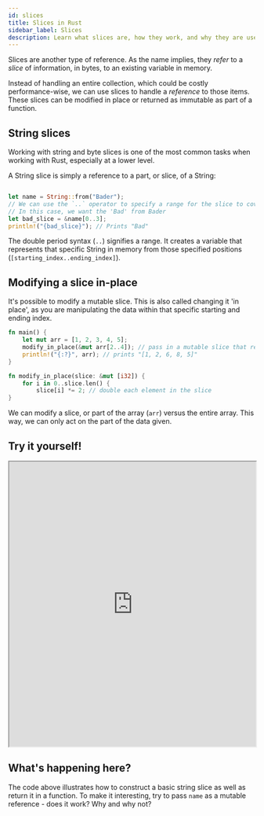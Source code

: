 ```yaml
---
id: slices
title: Slices in Rust
sidebar_label: Slices
description: Learn what slices are, how they work, and why they are useful.
---
```


Slices are another type of reference.  As the name implies, they *refer* to a *slice* of information, in bytes, to an existing variable in memory.

Instead of handling an entire collection, which could be costly performance-wise, we can use slices to handle a *reference* to those items.  These slices can be modified in place or returned as immutable as part of a function.

## String slices

Working with string and byte slices is one of the most common tasks when working with Rust, especially at a lower level.

A String slice is simply a reference to a part, or slice, of a String:

```rust

let name = String::from("Bader");
// We can use the `..` operator to specify a range for the slice to cover
// In this case, we want the 'Bad' from Bader
let bad_slice = &name[0..3];
println!("{bad_slice}"); // Prints "Bad"

```

The double period syntax (`..`) signifies a range.  It creates a variable that represents that specific String in memory from those specified positions (`[starting_index..ending_index]`).


## Modifying a slice in-place

It's possible to modify a mutable slice.  This is also called changing it 'in place', as you are manipulating the data within that specific starting and ending index.

```rust
fn main() {
    let mut arr = [1, 2, 3, 4, 5];
    modify_in_place(&mut arr[2..4]); // pass in a mutable slice that refers to elements 3 and 4 of the array
    println!("{:?}", arr); // prints "[1, 2, 6, 8, 5]"
}

fn modify_in_place(slice: &mut [i32]) {
    for i in 0..slice.len() {
        slice[i] *= 2; // double each element in the slice
}
```

We can modify a slice, or part of the array (`arr`) versus the entire array.  This way, we can only act on the part of the data given.

## Try it yourself!

<iframe width="100%" height="580" src="https://play.rust-lang.org/?version=stable&mode=debug&edition=2021&code=fn+main%28%29+%7B%0A++++let+name+%3D+String%3A%3Afrom%28%22Bader%22%29%3B%0A++++%2F%2F+We+can+use+the+%60..%60+operator+to+specify+a+range+for+the+slice+to+cover%0A++++%2F%2F+In+this+case%2C+we+just+want+the+%27Bad%27+from+Bader%0A++++let+bad_slice+%3D+%26name%5B0..3%5D%3B%0A++++println%21%28%22%7Bbad_slice%7D%22%29%3B+%2F%2F+Prints+%22Bad%22%0A%7D%0A%0A%0A%2F%2F+A+function+that+does+the+same+as+above%2C+only+specifies+a+the+return+type+as+%0A%2F%2F+a+string+slice%0Afn+take_slice%28s%3A+%26String%29+-%3E+%26str+%7B%0A++++%26s%5B0..3%5D%0A%7D%0A%0A"></iframe>


## What's happening here?

The code above illustrates how to construct a basic string slice as well as return it in a function.  To make it interesting, try to pass `name` as a mutable reference - does it work?  Why and why not?
